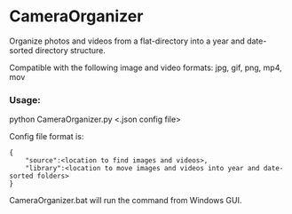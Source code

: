 # CameraOrganizer
Organize photos and videos from a flat-directory into a year and date-sorted directory structure.

Compatible with the following image and video formats:
jpg, gif, png, mp4, mov

### Usage:
python CameraOrganizer.py <.json config file>

Config file format is:
```
{
    "source":<location to find images and videos>,
    "library":<location to move images and videos into year and date-sorted folders>
}
```

CameraOrganizer.bat will run the command from Windows GUI.
